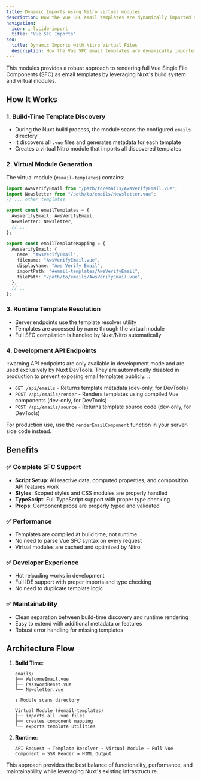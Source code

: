 ```yaml
---
title: Dynamic Imports using Nitro virtual modules
description: How the Vue SFC email templates are dynamically imported and rendered using Nitro virtual modules.
navigation:
  icon: i-lucide-import
  title: "Vue SFC Imports"
seo:
  title: Dynamic Imports with Nitro Virtual Files
  description: How the Vue SFC email templates are dynamically imported and rendered using Nitro virtual modules..
---
```


This modules provides a robust approach to rendering full Vue Single File Components (SFC) as email templates by leveraging Nuxt's build system and virtual modules.

## How It Works

### 1. Build-Time Template Discovery

- During the Nuxt build process, the module scans the configured `emails` directory
- It discovers all `.vue` files and generates metadata for each template
- Creates a virtual Nitro module that imports all discovered templates

### 2. Virtual Module Generation

The virtual module (`#email-templates`) contains:

```typescript
import AwsVerifyEmail from "/path/to/emails/AwsVerifyEmail.vue";
import Newsletter from "/path/to/emails/Newsletter.vue";
// ... other templates

export const emailTemplates = {
  AwsVerifyEmail: AwsVerifyEmail,
  Newsletter: Newsletter,
  // ...
};

export const emailTemplateMapping = {
  AwsVerifyEmail: {
    name: "AwsVerifyEmail",
    filename: "AwsVerifyEmail.vue",
    displayName: "Aws Verify Email",
    importPath: "#email-templates/AwsVerifyEmail",
    filePath: "/path/to/emails/AwsVerifyEmail.vue",
  },
  // ...
};
```

### 3. Runtime Template Resolution

- Server endpoints use the template resolver utility
- Templates are accessed by name through the virtual module
- Full SFC compilation is handled by Nuxt/Nitro automatically

### 4. Development API Endpoints

::warning
API endpoints are only available in development mode and are used exclusively by Nuxt DevTools. They are automatically disabled in production to prevent exposing email templates publicly.
::

- `GET /api/emails` - Returns template metadata (dev-only, for DevTools)
- `POST /api/emails/render` - Renders templates using compiled Vue components (dev-only, for DevTools)
- `POST /api/emails/source` - Returns template source code (dev-only, for DevTools)

For production use, use the `renderEmailComponent` function in your server-side code instead.

## Benefits

### ✅ Complete SFC Support

- **Script Setup**: All reactive data, computed properties, and composition API features work
- **Styles**: Scoped styles and CSS modules are properly handled
- **TypeScript**: Full TypeScript support with proper type checking
- **Props**: Component props are properly typed and validated

### ✅ Performance

- Templates are compiled at build time, not runtime
- No need to parse Vue SFC syntax on every request
- Virtual modules are cached and optimized by Nitro

### ✅ Developer Experience

- Hot reloading works in development
- Full IDE support with proper imports and type checking
- No need to duplicate template logic

### ✅ Maintainability

- Clean separation between build-time discovery and runtime rendering
- Easy to extend with additional metadata or features
- Robust error handling for missing templates

## Architecture Flow

1. **Build Time**:

   ```
   emails/
   ├── WelcomeEmail.vue
   ├── PasswordReset.vue
   └── Newsletter.vue

   ↓ Module scans directory

   Virtual Module (#email-templates)
   ├── imports all .vue files
   ├── creates component mapping
   └── exports template utilities
   ```

2. **Runtime**:
   ```
   API Request → Template Resolver → Virtual Module → Full Vue Component → SSR Render → HTML Output
   ```

This approach provides the best balance of functionality, performance, and maintainability while leveraging Nuxt's existing infrastructure.
